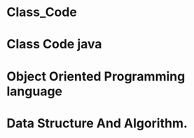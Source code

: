 # Class_Code
# Class Code java
# Object Oriented Programming language
# Data Structure And Algorithm.
